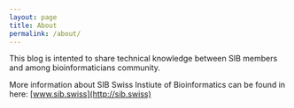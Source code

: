 ```yaml
---
layout: page
title: About
permalink: /about/
---
```


This blog is intented to share technical knowledge between SIB members and among bioinformaticians community.

More information about SIB Swiss Instiute of Bioinformatics can be found in here:
[www.sib.swiss](http://sib.swiss) 

